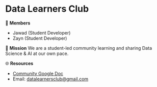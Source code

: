 # Data Learners Club 

👥 **Members**
- Jawad  (Student Developer)
- Zayn (Student Developer)

🎯 **Mission**
We are a student-led community learning and sharing Data Science & AI at our own pace.

🌐 **Resources**
- [Community Google Doc](https://docs.google.com/document/d/XXXX/view)
- Email: datalearnersclub@gmail.com
